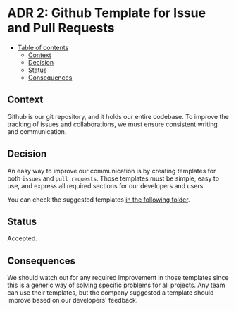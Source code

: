 # ADR 2: Github Template for Issue and Pull Requests

* [Table of contents](#)
  * [Context](#context)
  * [Decision](#decision)
  * [Status](#status)
  * [Consequences](#consequences)

## Context

Github is our git repository, and it holds our entire codebase. To improve the tracking of issues and collaborations, we must ensure consistent writing and communication.

## Decision

An easy way to improve our communication is by creating templates for both `issues` and `pull requests`. Those templates must be simple, easy to use, and express all required sections for our developers and users.

You can check the suggested templates [in the following folder](assets/002-github-template-for-issues-and-pull-requests).

## Status

Accepted.

## Consequences

We should watch out for any required improvement in those templates since this is a generic way of solving specific problems for all projects. Any team can use their templates, but the company suggested a template should improve based on our developers' feedback.
